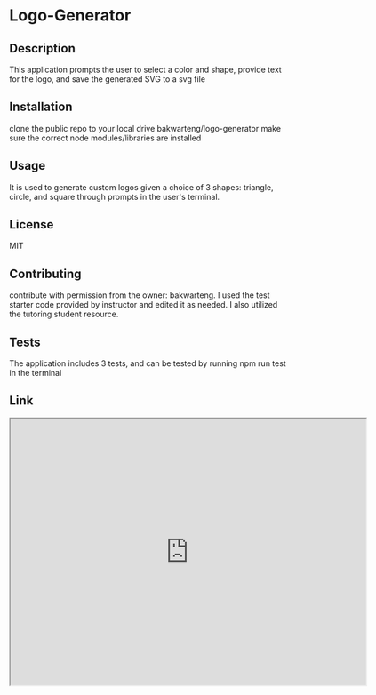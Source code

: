 # Logo-Generator

## Description

This application prompts the user to select a color and shape, provide text for the logo, and save the generated SVG to a svg file

## Installation

clone the public repo to your local drive bakwarteng/logo-generator make sure the correct node modules/libraries are installed

## Usage

It is used to generate custom logos given a choice of 3 shapes: triangle, circle, and square through prompts in the user's terminal.

## License

MIT

## Contributing

contribute with permission from the owner: bakwarteng. I used the test starter code provided by instructor and edited it as needed. I also utilized the tutoring student resource.

## Tests

The application includes 3 tests, and can be tested by running npm run test in the terminal

## Link

<iframe src="https://drive.google.com/file/d/1oJvNIMWDKrTnuptQYWz_qBShfjXCF0FQ/preview" width="640" height="480"></iframe>
